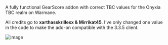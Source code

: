 A fully functional GearScore addon with correct TBC values for the Onyxia TBC realm on Warmane.



All credits go to **xarthasskrillexx & Mirrikat45**. I've only changed one value in the code to make the add-on compatible with the 3.3.5 client.

![image](https://github.com/user-attachments/assets/78949660-3333-4f12-810b-f9d6c7805d24)
